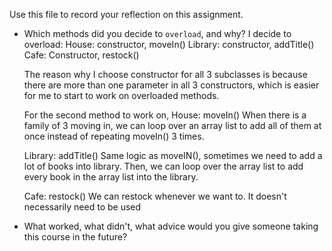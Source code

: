 Use this file to record your reflection on this assignment.

- Which methods did you decide to `overload`, and why?
    I decide to overload:
    House: constructor, moveIn()
    Library: constructor, addTitle()
    Cafe: Constructor, restock()
    
    The reason why I choose constructor for all 3 subclasses is because there are more than one parameter in all 3 constructors, which is easier for me to start to work on overloaded methods.

    For the second method to work on, 
    House: moveIn()
    When there is a family of 3 moving in, we can loop over an array list to add all of them at once instead of repeating moveIn() 3 times.

    Library: addTitle()
    Same logic as moveIN(), sometimes we need to add a lot of books into library. Then, we can loop over the array list to add every book in the array list into the library.

    Cafe: restock()
    We can restock whenever we want to. It doesn't necessarily need to be used


- What worked, what didn't, what advice would you give someone taking this course in the future?
